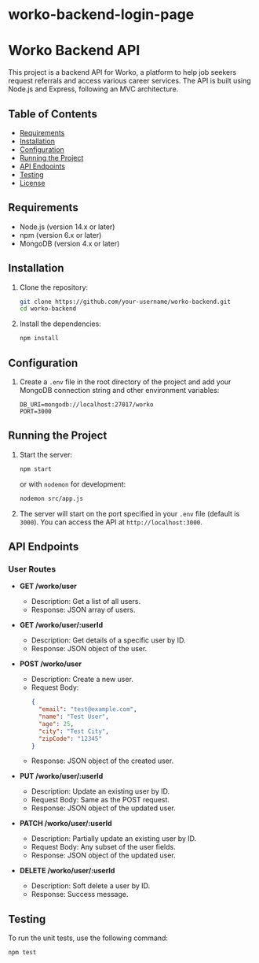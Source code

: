 # worko-backend-login-page

# Worko Backend API

This project is a backend API for Worko, a platform to help job seekers request referrals and access various career services. The API is built using Node.js and Express, following an MVC architecture.

## Table of Contents

- [Requirements](#requirements)
- [Installation](#installation)
- [Configuration](#configuration)
- [Running the Project](#running-the-project)
- [API Endpoints](#api-endpoints)
- [Testing](#testing)
- [License](#license)

## Requirements

- Node.js (version 14.x or later)
- npm (version 6.x or later)
- MongoDB (version 4.x or later)

## Installation

1. Clone the repository:
    ```bash
    git clone https://github.com/your-username/worko-backend.git
    cd worko-backend
    ```

2. Install the dependencies:
    ```bash
    npm install
    ```

## Configuration

1. Create a `.env` file in the root directory of the project and add your MongoDB connection string and other environment variables:
    ```env
    DB_URI=mongodb://localhost:27017/worko
    PORT=3000
    ```

## Running the Project

1. Start the server:
    ```bash
    npm start
    ```
   or with `nodemon` for development:
    ```bash
    nodemon src/app.js
    ```

2. The server will start on the port specified in your `.env` file (default is `3000`). You can access the API at `http://localhost:3000`.

## API Endpoints

### User Routes

- **GET /worko/user**
    - Description: Get a list of all users.
    - Response: JSON array of users.

- **GET /worko/user/:userId**
    - Description: Get details of a specific user by ID.
    - Response: JSON object of the user.

- **POST /worko/user**
    - Description: Create a new user.
    - Request Body:
        ```json
        {
          "email": "test@example.com",
          "name": "Test User",
          "age": 25,
          "city": "Test City",
          "zipCode": "12345"
        }
        ```
    - Response: JSON object of the created user.

- **PUT /worko/user/:userId**
    - Description: Update an existing user by ID.
    - Request Body: Same as the POST request.
    - Response: JSON object of the updated user.

- **PATCH /worko/user/:userId**
    - Description: Partially update an existing user by ID.
    - Request Body: Any subset of the user fields.
    - Response: JSON object of the updated user.

- **DELETE /worko/user/:userId**
    - Description: Soft delete a user by ID.
    - Response: Success message.

## Testing

To run the unit tests, use the following command:
```bash
npm test
